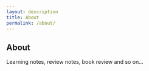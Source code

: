 ```yaml
---
layout: description
title: About
permalink: /about/
---
```


## About
Learning notes, review notes, book review and so on...